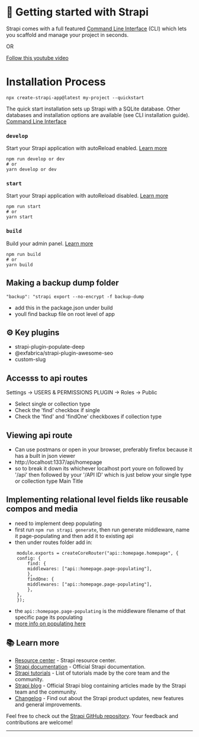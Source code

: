 # 🚀 Getting started with Strapi

Strapi comes with a full featured [Command Line Interface](https://docs.strapi.io/dev-docs/cli) (CLI) which lets you scaffold and manage your project in seconds.

OR

[Follow this youtube video](https://www.youtube.com/watch?v=RceLeh9D85o&ab_channel=CodingAfterThirty)


# Installation Process

```
npx create-strapi-app@latest my-project --quickstart
```

The quick start installation sets up Strapi with a SQLite database. Other databases and installation options are available (see CLI installation guide). [Command Line Interface](https://docs.strapi.io/dev-docs/quick-start#_1-install-strapi-and-create-a-new-project)

### `develop`

Start your Strapi application with autoReload enabled. [Learn more](https://docs.strapi.io/dev-docs/cli#strapi-develop)

```
npm run develop or dev
# or
yarn develop or dev
```

### `start`

Start your Strapi application with autoReload disabled. [Learn more](https://docs.strapi.io/dev-docs/cli#strapi-start)

```
npm run start
# or
yarn start
```

### `build`

Build your admin panel. [Learn more](https://docs.strapi.io/dev-docs/cli#strapi-build)

```
npm run build
# or
yarn build
```

## Making a backup dump folder

```
"backup": "strapi export --no-encrypt -f backup-dump
```
- add this in the package.json under build 
- youll find backup file on root level of app 


## ⚙️ Key plugins

- strapi-plugin-populate-deep
- @exfabrica/strapi-plugin-awesome-seo
- custom-slug

## Accesss to api routes

Settings
-> USERS & PERMISSIONS PLUGIN
-> Roles
-> Public

- Select single or collection type
- Check the 'find' checkbox if single
- Check the 'find' and 'findOne' checkboxes if collection type

## Viewing api route

- Can use postmans or open in your browser, preferably firefox because it has a built in json viewer
- http://localhost:1337/api/homepage
- so to break it down its whichever localhost port youre on followed by '/api' then followed by your '/API ID' which is just below your single type or collection type Main Title

## Implementing relational level fields like reusable compos and media
- need to implement deep populating
- first run `npm run strapi generate`, then run generate middleware, name it page-populating and then add it to existing api
- then under routes folder 
add in:
```
    module.exports = createCoreRouter("api::homepage.homepage", {
    config: {
        find: {
        middlewares: ["api::homepage.page-populating"],
        },
        findOne: {
        middlewares: ["api::homepage.page-populating"],
        },
    },
    });
```
- the `api::homepage.page-populating` is the middleware filename of that specific page its populating
- [more info on populating here](https://strapi.io/blog/demystifying-strapi-s-populate-and-filtering)


## 📚 Learn more

- [Resource center](https://strapi.io/resource-center) - Strapi resource center.
- [Strapi documentation](https://docs.strapi.io) - Official Strapi documentation.
- [Strapi tutorials](https://strapi.io/tutorials) - List of tutorials made by the core team and the community.
- [Strapi blog](https://strapi.io/blog) - Official Strapi blog containing articles made by the Strapi team and the community.
- [Changelog](https://strapi.io/changelog) - Find out about the Strapi product updates, new features and general improvements.

Feel free to check out the [Strapi GitHub repository](https://github.com/strapi/strapi). Your feedback and contributions are welcome!

---
